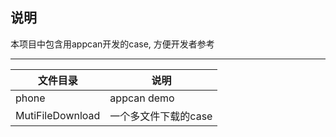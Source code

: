 ## 说明

本项目中包含用appcan开发的case, 方便开发者参考

---

|  文件目录 | 说明  | 
| ------------ | ------------ | 
| phone | appcan demo |
| MutiFileDownload | 一个多文件下载的case |